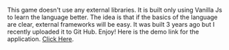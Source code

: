 This game doesn't use any external libraries. It is built only using Vanilla Js to learn the language better. 
The idea is that if the basics of the language are clear, external frameworks will be easy. It was built 3 years ago but I recently uploaded it to Git Hub. Enjoy!
Here is the demo link for the application. [Click Here](https://danebista.github.io/Dangerous-Dave-Game-PureVanillaJs/).
